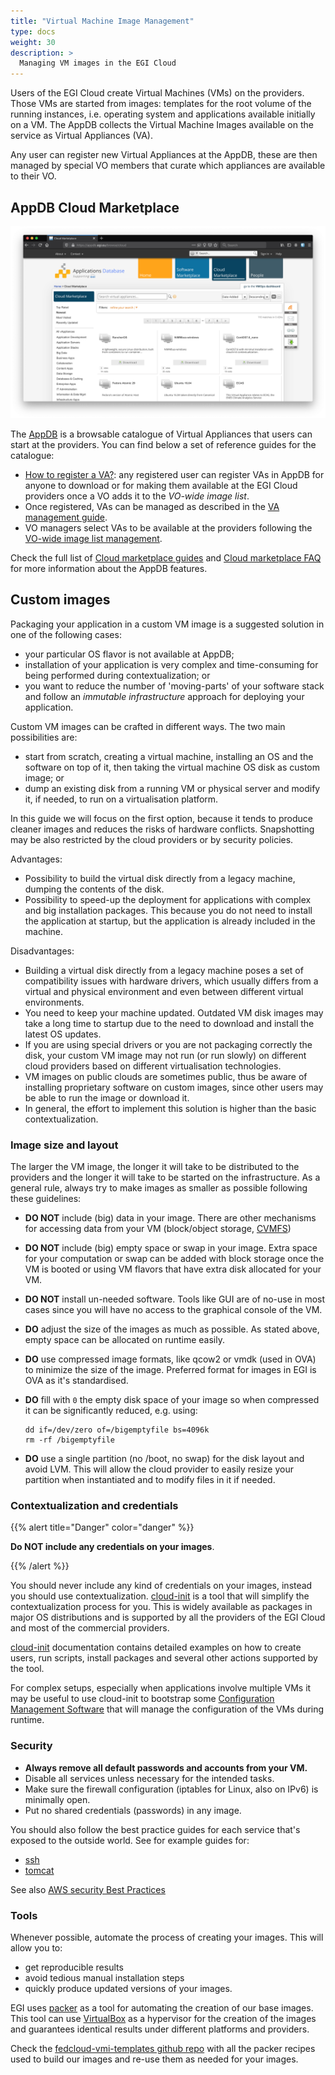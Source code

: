 ```yaml
---
title: "Virtual Machine Image Management"
type: docs
weight: 30
description: >
  Managing VM images in the EGI Cloud
---
```


Users of the EGI Cloud create Virtual Machines (VMs) on the providers.
Those VMs are started from images: templates for the root volume of the
running instances, i.e. operating system and applications available
initially on a VM. The AppDB collects the Virtual Machine Images
available on the service as Virtual Appliances (VA).

Any user can register new Virtual Appliances at the AppDB, these are
then managed by special VO members that curate which appliances are
available to their VO.

## AppDB Cloud Marketplace

![AppDB Cloud Marketplace](appdb_cloud.png)

The [AppDB](https://appdb.egi.eu) is a browsable catalogue of Virtual
Appliances that users can start at the providers. You can find below a
set of reference guides for the catalogue:

-   [How to register a
    VA?](https://wiki.appdb.egi.eu/main:faq:how_to_register_a_virtual_appliance):
    any registered user can register VAs in AppDB for anyone to download
    or for making them available at the EGI Cloud providers once a VO
    adds it to the *VO-wide image list*.
-   Once registered, VAs can be managed as described in the [VA
    management
    guide](https://wiki.appdb.egi.eu/main:guides:guide_for_managing_virtual_appliance_versions_using_the_portal).
-   VO managers select VAs to be available at the providers following
    the [VO-wide image list
    management](https://wiki.appdb.egi.eu/main:guides:manage_vo-wide_image_lists).

Check the full list of [Cloud marketplace
guides](https://wiki.appdb.egi.eu/main:guides#cloud_marketplace) and
[Cloud marketplace
FAQ](https://wiki.appdb.egi.eu/main:faq#cloud_marketplace) for more
information about the AppDB features.

## Custom images

Packaging your application in a custom VM image is a suggested solution
in one of the following cases:

-   your particular OS flavor is not available at AppDB;
-   installation of your application is very complex and time-consuming
    for being performed during contextualization; or
-   you want to reduce the number of \'moving-parts\' of your software
    stack and follow an *immutable infrastructure* approach for
    deploying your application.

Custom VM images can be crafted in different ways. The two main
possibilities are:

-   start from scratch, creating a virtual machine, installing an OS and
    the software on top of it, then taking the virtual machine OS disk
    as custom image; or
-   dump an existing disk from a running VM or physical server and
    modify it, if needed, to run on a virtualisation platform.

In this guide we will focus on the first option, because it tends to
produce cleaner images and reduces the risks of hardware conflicts.
Snapshotting may be also restricted by the cloud providers or by
security policies.

Advantages:

-   Possibility to build the virtual disk directly from a legacy
    machine, dumping the contents of the disk.
-   Possibility to speed-up the deployment for applications with complex
    and big installation packages. This because you do not need to
    install the application at startup, but the application is already
    included in the machine.

Disadvantages:

-   Building a virtual disk directly from a legacy machine poses a set of
    compatibility issues with hardware drivers, which usually differs
    from a virtual and physical environment and even between different
    virtual environments.
-   You need to keep your machine updated. Outdated VM disk images may
    take a long time to startup due to the need to download and install
    the latest OS updates.
-   If you are using special drivers or you are not packaging correctly
    the disk, your custom VM image may not run (or run slowly) on
    different cloud providers based on different virtualisation
    technologies.
-   VM images on public clouds are sometimes public, thus be
    aware of installing proprietary software on custom images, since
    other users may be able to run the image or download it.
-   In general, the effort to implement this solution is higher than the
    basic contextualization.

### Image size and layout

The larger the VM image, the longer it will take to be distributed to
the providers and the longer it will take to be started on the
infrastructure. As a general rule, always try to make images as smaller
as possible following these guidelines:

-   **DO NOT** include (big) data in your image. There are other
    mechanisms for accessing data from your VM (block/object storage,
    [CVMFS](https://www.gridpp.ac.uk/wiki/RALnonLHCCVMFS))

-   **DO NOT** include (big) empty space or swap in your image. Extra
    space for your computation or swap can be added with block storage
    once the VM is booted or using VM flavors that have extra disk
    allocated for your VM.

-   **DO NOT** install un-needed software. Tools like GUI are of no-use
    in most cases since you will have no access to the graphical console
    of the VM.

-   **DO** adjust the size of the images as much as possible. As stated
    above, empty space can be allocated on runtime easily.

-   **DO** use compressed image formats, like qcow2 or vmdk (used in
    OVA) to minimize the size of the image. Preferred format for images
    in EGI is OVA as it\'s standardised.

-   **DO** fill with `0` the empty disk space of your image so when
    compressed it can be significantly reduced, e.g. using:

    ``` {.console}
    dd if=/dev/zero of=/bigemptyfile bs=4096k
    rm -rf /bigemptyfile
    ```

-   **DO** use a single partition (no /boot, no swap) for the disk
    layout and avoid LVM. This will allow the cloud provider to easily
    resize your partition when instantiated and to modify files in it if
    needed.

### Contextualization and credentials

{{% alert title="Danger" color="danger" %}}

**Do NOT include any credentials on your images**.

{{% /alert %}}

You should never include any kind of credentials on your images, instead
you should use contextualization.
[cloud-init](https://cloudinit.readthedocs.io/en/latest/) is a tool that
will simplify the contextualization process for you. This is widely
available as packages in major OS distributions and is supported by all
the providers of the EGI Cloud and most of the commercial providers.

[cloud-init](https://cloudinit.readthedocs.io/en/latest/)
documentation contains detailed examples on how to create users, run
scripts, install packages and several other actions supported by the
tool.

For complex setups, especially when applications involve multiple VMs it
may be useful to use cloud-init to bootstrap some [Configuration
Management
Software](https://en.wikipedia.org/wiki/Comparison_of_open-source_configuration_management_software)
that will manage the configuration of the VMs during runtime.

### Security

-   **Always remove all default passwords and accounts from your VM.**
-   Disable all services unless necessary for the intended tasks.
-   Make sure the firewall configuration (iptables for Linux, also on
    IPv6) is minimally open.
-   Put no shared credentials (passwords) in any image.

You should also follow the best practice guides for each service that\'s
exposed to the outside world. See for example guides for:

-   [ssh](http://wiki.centos.org/HowTos/Network/SecuringSSH)
-   [tomcat](https://www.owasp.org/index.php/Securing_tomcat)

See also [AWS security Best
Practices](https://aws.amazon.com/whitepapers/aws-security-best-practices/)

### Tools

Whenever possible, automate the process of creating your images. This
will allow you to:

-   get reproducible results
-   avoid tedious manual installation steps
-   quickly produce updated versions of your images.

EGI uses [packer](https://packer.io) as a tool for automating the
creation of our base images. This tool can use
[VirtualBox](https://www.virtualbox.org/) as a hypervisor for the creation
of the images and guarantees identical results under different platforms
and providers.

Check the [fedcloud-vmi-templates github
repo](https://github.com/EGI-Foundation/fedcloud-vmi-templates) with all
the packer recipes used to build our images and re-use them as needed
for your images.
